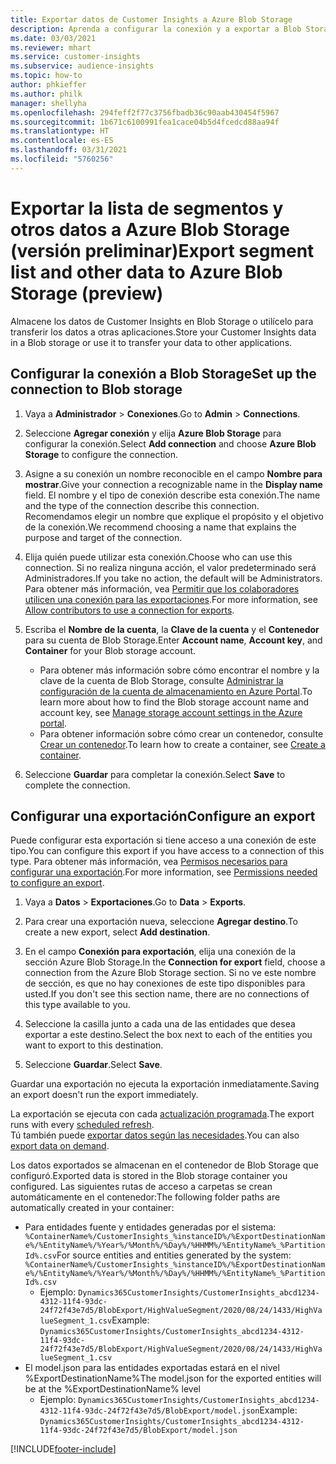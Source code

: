 ```yaml
---
title: Exportar datos de Customer Insights a Azure Blob Storage
description: Aprenda a configurar la conexión y a exportar a Blob Storage.
ms.date: 03/03/2021
ms.reviewer: mhart
ms.service: customer-insights
ms.subservice: audience-insights
ms.topic: how-to
author: phkieffer
ms.author: philk
manager: shellyha
ms.openlocfilehash: 294feff2f77c3756fbadb36c90aab430454f5967
ms.sourcegitcommit: 1b671c6100991fea1cace04b5d4fcedcd88aa94f
ms.translationtype: HT
ms.contentlocale: es-ES
ms.lasthandoff: 03/31/2021
ms.locfileid: "5760256"
---
```

# <a name="export-segment-list-and-other-data-to-azure-blob-storage-preview"></a><span data-ttu-id="08317-103">Exportar la lista de segmentos y otros datos a Azure Blob Storage (versión preliminar)</span><span class="sxs-lookup"><span data-stu-id="08317-103">Export segment list and other data to Azure Blob Storage (preview)</span></span>

<span data-ttu-id="08317-104">Almacene los datos de Customer Insights en Blob Storage o utilícelo para transferir los datos a otras aplicaciones.</span><span class="sxs-lookup"><span data-stu-id="08317-104">Store your Customer Insights data in a Blob storage or use it to transfer your data to other applications.</span></span>

## <a name="set-up-the-connection-to-blob-storage"></a><span data-ttu-id="08317-105">Configurar la conexión a Blob Storage</span><span class="sxs-lookup"><span data-stu-id="08317-105">Set up the connection to Blob storage</span></span>

1. <span data-ttu-id="08317-106">Vaya a **Administrador** > **Conexiones**.</span><span class="sxs-lookup"><span data-stu-id="08317-106">Go to **Admin** > **Connections**.</span></span>

1. <span data-ttu-id="08317-107">Seleccione **Agregar conexión** y elija **Azure Blob Storage** para configurar la conexión.</span><span class="sxs-lookup"><span data-stu-id="08317-107">Select **Add connection** and choose **Azure Blob Storage** to configure the connection.</span></span>

1. <span data-ttu-id="08317-108">Asigne a su conexión un nombre reconocible en el campo **Nombre para mostrar**.</span><span class="sxs-lookup"><span data-stu-id="08317-108">Give your connection a recognizable name in the **Display name** field.</span></span> <span data-ttu-id="08317-109">El nombre y el tipo de conexión describe esta conexión.</span><span class="sxs-lookup"><span data-stu-id="08317-109">The name and the type of the connection describe this connection.</span></span> <span data-ttu-id="08317-110">Recomendamos elegir un nombre que explique el propósito y el objetivo de la conexión.</span><span class="sxs-lookup"><span data-stu-id="08317-110">We recommend choosing a name that explains the purpose and target of the connection.</span></span>

1. <span data-ttu-id="08317-111">Elija quién puede utilizar esta conexión.</span><span class="sxs-lookup"><span data-stu-id="08317-111">Choose who can use this connection.</span></span> <span data-ttu-id="08317-112">Si no realiza ninguna acción, el valor predeterminado será Administradores.</span><span class="sxs-lookup"><span data-stu-id="08317-112">If you take no action, the default will be Administrators.</span></span> <span data-ttu-id="08317-113">Para obtener más información, vea [Permitir que los colaboradores utilicen una conexión para las exportaciones](connections.md#allow-contributors-to-use-a-connection-for-exports).</span><span class="sxs-lookup"><span data-stu-id="08317-113">For more information, see [Allow contributors to use a connection for exports](connections.md#allow-contributors-to-use-a-connection-for-exports).</span></span>

1. <span data-ttu-id="08317-114">Escriba el **Nombre de la cuenta**, la **Clave de la cuenta** y el **Contenedor** para su cuenta de Blob Storage.</span><span class="sxs-lookup"><span data-stu-id="08317-114">Enter **Account name**, **Account key**, and **Container** for your Blob storage account.</span></span>
    - <span data-ttu-id="08317-115">Para obtener más información sobre cómo encontrar el nombre y la clave de la cuenta de Blob Storage, consulte [Administrar la configuración de la cuenta de almacenamiento en Azure Portal](/azure/storage/common/storage-account-manage).</span><span class="sxs-lookup"><span data-stu-id="08317-115">To learn more about how to find the Blob storage account name and account key, see [Manage storage account settings in the Azure portal](/azure/storage/common/storage-account-manage).</span></span>
    - <span data-ttu-id="08317-116">Para obtener información sobre cómo crear un contenedor, consulte [Crear un contenedor](/azure/storage/blobs/storage-quickstart-blobs-portal#create-a-container).</span><span class="sxs-lookup"><span data-stu-id="08317-116">To learn how to create a container, see [Create a container](/azure/storage/blobs/storage-quickstart-blobs-portal#create-a-container).</span></span>

1. <span data-ttu-id="08317-117">Seleccione **Guardar** para completar la conexión.</span><span class="sxs-lookup"><span data-stu-id="08317-117">Select **Save** to complete the connection.</span></span> 

## <a name="configure-an-export"></a><span data-ttu-id="08317-118">Configurar una exportación</span><span class="sxs-lookup"><span data-stu-id="08317-118">Configure an export</span></span>

<span data-ttu-id="08317-119">Puede configurar esta exportación si tiene acceso a una conexión de este tipo.</span><span class="sxs-lookup"><span data-stu-id="08317-119">You can configure this export if you have access to a connection of this type.</span></span> <span data-ttu-id="08317-120">Para obtener más información, vea [Permisos necesarios para configurar una exportación](export-destinations.md#set-up-a-new-export).</span><span class="sxs-lookup"><span data-stu-id="08317-120">For more information, see [Permissions needed to configure an export](export-destinations.md#set-up-a-new-export).</span></span>

1. <span data-ttu-id="08317-121">Vaya a **Datos** > **Exportaciones**.</span><span class="sxs-lookup"><span data-stu-id="08317-121">Go to **Data** > **Exports**.</span></span>

1. <span data-ttu-id="08317-122">Para crear una exportación nueva, seleccione **Agregar destino**.</span><span class="sxs-lookup"><span data-stu-id="08317-122">To create a new export, select **Add destination**.</span></span>

1. <span data-ttu-id="08317-123">En el campo **Conexión para exportación**, elija una conexión de la sección Azure Blob Storage.</span><span class="sxs-lookup"><span data-stu-id="08317-123">In the **Connection for export** field, choose a connection from the Azure Blob Storage section.</span></span> <span data-ttu-id="08317-124">Si no ve este nombre de sección, es que no hay conexiones de este tipo disponibles para usted.</span><span class="sxs-lookup"><span data-stu-id="08317-124">If you don't see this section name, there are no connections of this type available to you.</span></span>

1. <span data-ttu-id="08317-125">Seleccione la casilla junto a cada una de las entidades que desea exportar a este destino.</span><span class="sxs-lookup"><span data-stu-id="08317-125">Select the box next to each of the entities you want to export to this destination.</span></span>

1. <span data-ttu-id="08317-126">Seleccione **Guardar**.</span><span class="sxs-lookup"><span data-stu-id="08317-126">Select **Save**.</span></span>

<span data-ttu-id="08317-127">Guardar una exportación no ejecuta la exportación inmediatamente.</span><span class="sxs-lookup"><span data-stu-id="08317-127">Saving an export doesn't run the export immediately.</span></span>

<span data-ttu-id="08317-128">La exportación se ejecuta con cada [actualización programada](system.md#schedule-tab).</span><span class="sxs-lookup"><span data-stu-id="08317-128">The export runs with every [scheduled refresh](system.md#schedule-tab).</span></span>     
<span data-ttu-id="08317-129">Tú también puede [exportar datos según las necesidades](export-destinations.md#run-exports-on-demand).</span><span class="sxs-lookup"><span data-stu-id="08317-129">You can also [export data on demand](export-destinations.md#run-exports-on-demand).</span></span> 

<span data-ttu-id="08317-130">Los datos exportados se almacenan en el contenedor de Blob Storage que configuró.</span><span class="sxs-lookup"><span data-stu-id="08317-130">Exported data is stored in the Blob storage container you configured.</span></span> <span data-ttu-id="08317-131">Las siguientes rutas de acceso a carpetas se crean automáticamente en el contenedor:</span><span class="sxs-lookup"><span data-stu-id="08317-131">The following folder paths are automatically created in your container:</span></span>

- <span data-ttu-id="08317-132">Para entidades fuente y entidades generadas por el sistema: `%ContainerName%/CustomerInsights_%instanceID%/%ExportDestinationName%/%EntityName%/%Year%/%Month%/%Day%/%HHMM%/%EntityName%_%PartitionId%.csv`</span><span class="sxs-lookup"><span data-stu-id="08317-132">For source entities and entities generated by the system: `%ContainerName%/CustomerInsights_%instanceID%/%ExportDestinationName%/%EntityName%/%Year%/%Month%/%Day%/%HHMM%/%EntityName%_%PartitionId%.csv`</span></span>
  - <span data-ttu-id="08317-133">Ejemplo: `Dynamics365CustomerInsights/CustomerInsights_abcd1234-4312-11f4-93dc-24f72f43e7d5/BlobExport/HighValueSegment/2020/08/24/1433/HighValueSegment_1.csv`</span><span class="sxs-lookup"><span data-stu-id="08317-133">Example: `Dynamics365CustomerInsights/CustomerInsights_abcd1234-4312-11f4-93dc-24f72f43e7d5/BlobExport/HighValueSegment/2020/08/24/1433/HighValueSegment_1.csv`</span></span>
- <span data-ttu-id="08317-134">El model.json para las entidades exportadas estará en el nivel %ExportDestinationName%</span><span class="sxs-lookup"><span data-stu-id="08317-134">The model.json for the exported entities will be at the %ExportDestinationName% level</span></span>
  - <span data-ttu-id="08317-135">Ejemplo: `Dynamics365CustomerInsights/CustomerInsights_abcd1234-4312-11f4-93dc-24f72f43e7d5/BlobExport/model.json`</span><span class="sxs-lookup"><span data-stu-id="08317-135">Example: `Dynamics365CustomerInsights/CustomerInsights_abcd1234-4312-11f4-93dc-24f72f43e7d5/BlobExport/model.json`</span></span>

[!INCLUDE[footer-include](../includes/footer-banner.md)]

